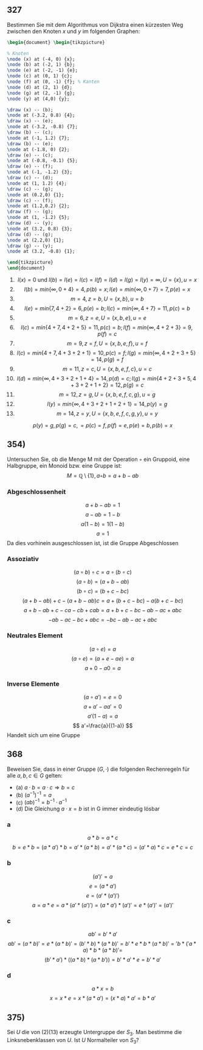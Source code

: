 ## 327
Bestimmen Sie mit dem Algorithmus von Dijkstra einen kürzesten Weg zwischen den Knoten
$x$ und $y$ im folgenden Graphen:

```tikz
\begin{document} \begin{tikzpicture}

% Knoten 
\node (x) at (-4, 0) {x}; 
\node (b) at (-2, 1) {b}; 
\node (e) at (-2, -1) {e}; 
\node (c) at (0, 1) {c}; 
\node (f) at (0, -1) {f}; % Kanten 
\node (d) at (2, 1) {d};
\node (g) at (2, -1) {g};
\node (y) at (4,0) {y};

\draw (x) -- (b);
\node at (-3.2, 0.8) {4};
\draw (x) -- (e);
\node at (-3.2, -0.8) {7};
\draw (b) -- (c);
\node at (-1, 1.2) {7};
\draw (b) -- (e);
\node at (-1.8, 0) {2};
\draw (e) -- (c);
\node at (-0.8, -0.1) {5};
\draw (e) -- (f);
\node at (-1, -1.2) {3};
\draw (c) -- (d);
\node at (1, 1.2) {4};
\draw (c) -- (g);
\node at (0.2,0) {1};
\draw (c) -- (f);
\node at (1.2,0.2) {2};
\draw (f) -- (g);
\node at (1, -1.2) {5};
\draw (d) -- (y);
\node at (3.2, 0.8) {3};
\draw (d) -- (g);
\node at (2.2,0) {1};
\draw (g) -- (y);
\node at (3.2, -0.8) {1};

\end{tikzpicture} 
\end{document}
```
1. $$
l(x)=0 \text{ und } l(b)=l(e)=l(c)=l(f)=l(d)=l(g)=l(y) = \infty, U= \{ x \} ,u=x
$$
2. $$
l(b) = min\{ \infty,0+4 \}=4, p(b)=x;l(e)=min\{ \infty,0+7 \}=7,p(e)=x
$$
3. $$
m=4, z=b, U = \{ x,b \}, u=b
$$
2. $$
l(e)=min\{ 7,4+2 \}=6, p(e)=b; l(c) = min\{ \infty,4+7 \}=11,p(c)=b
$$
3. $$
m=6, z=e, U = \{ x,b,e \}, u=e
$$
2. $$
l(c) = min\{ 4+7,4+2+5 \}=11, p(c)=b; l(f)=min\{ \infty, 4+2+3 \}=9, p(f)=c
$$
3. $$
m=9, z=f, U=\{ x,b,e,f \}, u=f
$$
2. $$
l(c) =min\{ 4+7, 4+3+2+1\}=10,p(c)=f; l(g)=min\{ \infty, 4+2+3+5\}=14, p(g)=f
$$
3. $$
m=11, z=c, U=\{ x,b,e,f,c \},u=c
$$
2. $$
l(d) = min\{ \infty,4+3+2+1+4\}=14,p(d)=c;l(g) = min\{ 4+2+3+5, 4+3+2+1+2\}=12, p(g)=c
$$
3. $$
m=12, z=g, U = \{ x,b,e,f,c,g \}, u=g
$$
2. $$
l(y)=min\{ \infty, 4+3+2+1+2+1\}=14, p(y)=g
$$
3. $$
m=14, z=y,U=\{ x,b,e,f,c,g,y \}, u=y
$$

$$
p(y)=g, p(g)=c,=p(c)=f,p(f)=e,p(e)=b,p(b)=x
$$

## 354) 
Untersuchen Sie, ob die Menge M mit der Operation ◦ ein Gruppoid, eine Halbgruppe,
ein Monoid bzw. eine Gruppe ist:
$$M = \mathbb{Q} \setminus \{1\}, a ◦ b = a + b − ab$$
### Abgeschlossenheit

$$
a+b-ab=1
$$
$$
a-ab=1-b
$$
$$
a(1-b)=1(1-b)
$$
$$
a=1
$$
Da dies vorhinein ausgeschlossen ist, ist die Gruppe Abgeschlossen
### Assoziativ

$$
(a \circ b) \circ c = a\circ(b \circ c)
$$
$$
(a \circ b) = (a+b-ab)
$$
$$
(b \circ c) = (b+c-bc)
$$
$$
(a+b-ab) + c - (a+b-ab)c = a+(b+c-bc)-a(b+c-bc)
$$
$$
a+b-ab+c-ca-cb+cab=a+b+c-bc-ab-ac+abc
$$
$$
-ab -ac -bc +abc = -bc -ab -ac +abc
$$

### Neutrales Element

$$
(a \circ e) = a
$$
$$
(a \circ e)=(a+e-ae)=a
$$
$$
a+0-a0=a
$$
### Inverse Elemente

$$
(a\circ a')=e=0
$$
$$
a+a'-aa'=0
$$
$$
a'(1-a)=a
$$
$$
a'=\frac{a}{(1-a)}
$$
Handelt sich um eine Gruppe  
## 368
Beweisen Sie, dass in einer Gruppe $(G, ·)$ die folgenden Rechenregeln für alle $a, b, c ∈ G$
gelten:

- (a) $a · b = a · c ⇒ b = c$
- (b) $(a^{-1})^{-1} = a$
- (c) $(ab)^{-1} = b^{-1} · a^{-1}$
- (d) Die Gleichung $a · x = b$ ist in G immer eindeutig lösbar

### a
$$
a*b=a*c
$$
$$
b=e*b = (a*a')*b=a'*(a*b)=a'*(a*c)=(a'*a)*c=e*c=c
$$
### b

$$
(a')' = a
$$
$$
e = (a*a')
$$
$$
e = (a'*(a')')
$$
$$
a=a*e=a*(a'*(a')')=(a*a')*(a')'=e*(a')'=(a')'
$$
### c

$$
ab' = b' * a'
$$
$$
ab'=(a*b)'=e*(a*b)'=(b'*b)*(a*b)'=b'*e*b*(a*b)'='b*('a*a)*b*(a*b)'=
$$
$$
(b'*a')*((a*b)*(a*b'))=b'*a'*e=b'*a'
$$
### d

$$
a*x=b
$$
$$
x = x*e = x*(a*a') = (x*a)*a'=b*a'
$$

## 375) 
Sei $U$ die von $(2)(13)$ erzeugte Untergruppe der $S_{3}$. Man bestimme die Linksnebenklassen
von $U$. Ist $U$ Normalteiler von $S_{3}$?

